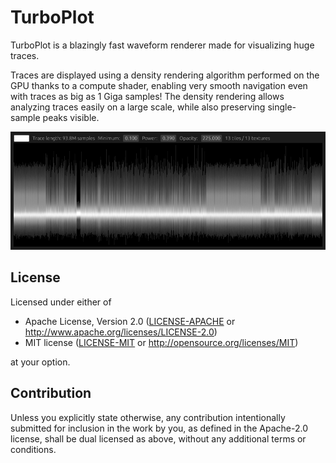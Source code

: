 # TurboPlot

TurboPlot is a blazingly fast waveform renderer made for visualizing huge traces.

Traces are displayed using a density rendering algorithm performed on the GPU thanks to a compute shader, enabling very smooth navigation even with traces as big as 1 Giga samples! The density rendering allows analyzing traces easily on a large scale, while also preserving single-sample peaks visible.

![screenshot](screenshot.png)

## License

Licensed under either of

 * Apache License, Version 2.0
   ([LICENSE-APACHE](LICENSE-APACHE) or http://www.apache.org/licenses/LICENSE-2.0)
 * MIT license
   ([LICENSE-MIT](LICENSE-MIT) or http://opensource.org/licenses/MIT)

at your option.

## Contribution

Unless you explicitly state otherwise, any contribution intentionally submitted
for inclusion in the work by you, as defined in the Apache-2.0 license, shall be
dual licensed as above, without any additional terms or conditions.
